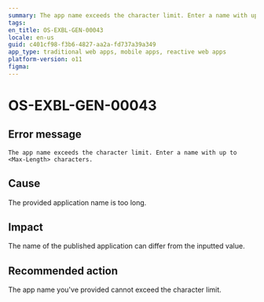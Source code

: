 ```yaml
---
summary: The app name exceeds the character limit. Enter a name with up to <Max-Length> characters.
tags:
en_title: OS-EXBL-GEN-00043
locale: en-us
guid: c401cf98-f3b6-4827-aa2a-fd737a39a349
app_type: traditional web apps, mobile apps, reactive web apps
platform-version: o11
figma:
---
```


# OS-EXBL-GEN-00043

## Error message

`The app name exceeds the character limit. Enter a name with up to <Max-Length> characters.`

## Cause

The provided application name is too long.

## Impact

The name of the published application can differ from the inputted value.

## Recommended action

The app name you've provided cannot exceed the character limit.
